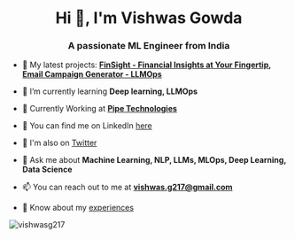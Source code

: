 <h1 align="center">Hi 👋, I'm Vishwas Gowda</h1>
<h3 align="center">A passionate ML Engineer from India</h3>

- 🔭 My latest projects: **[FinSight - Financial Insights at Your Fingertip](https://finsight-report.streamlit.app/), [Email Campaign Generator - LLMOps](https://github.com/vishwasg217/recommender)**

- 🌱 I’m currently learning **Deep learning, LLMOps**

- 💪 Currently Working at [**Pipe Technologies**](Pipe)

- 🤝 You can find me on LinkedIn [here](https://www.linkedin.com/in/vishwasgowda217/)

- 🐥 I'm also on [Twitter](https://twitter.com/VishwasAiTech)

- 💬 Ask me about **Machine Learning, NLP, LLMs, MLOps, Deep Learning, Data Science**

- 📫 You can reach out to me at **vishwas.g217@gmail.com**

- 📄 Know about my [experiences](https://docs.google.com/document/d/1LlhUv9yAZzbTUUjAjmbBqh46Oqny6eFC5d8045pJMC8/edit)

<p><img align="center" src="https://github-readme-streak-stats.herokuapp.com/?user=vishwasg217&" alt="vishwasg217" /></p>
